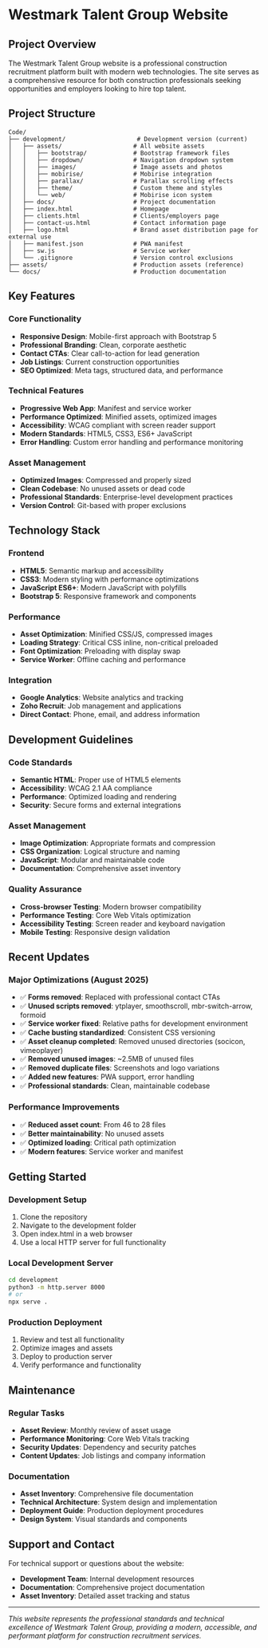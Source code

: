 # Westmark Talent Group Website

## Project Overview

The Westmark Talent Group website is a professional construction recruitment platform built with modern web technologies. The site serves as a comprehensive resource for both construction professionals seeking opportunities and employers looking to hire top talent.

## Project Structure

```
Code/
├── development/                    # Development version (current)
│   ├── assets/                    # All website assets
│   │   ├── bootstrap/             # Bootstrap framework files
│   │   ├── dropdown/              # Navigation dropdown system
│   │   ├── images/                # Image assets and photos
│   │   ├── mobirise/              # Mobirise integration
│   │   ├── parallax/              # Parallax scrolling effects
│   │   ├── theme/                 # Custom theme and styles
│   │   └── web/                   # Mobirise icon system
│   ├── docs/                      # Project documentation
│   ├── index.html                 # Homepage
│   ├── clients.html               # Clients/employers page
│   ├── contact-us.html            # Contact information page
│   ├── logo.html                  # Brand asset distribution page for external use
│   ├── manifest.json              # PWA manifest
│   ├── sw.js                      # Service worker
│   └── .gitignore                 # Version control exclusions
├── assets/                        # Production assets (reference)
└── docs/                          # Production documentation
```

## Key Features

### Core Functionality
- **Responsive Design**: Mobile-first approach with Bootstrap 5
- **Professional Branding**: Clean, corporate aesthetic
- **Contact CTAs**: Clear call-to-action for lead generation
- **Job Listings**: Current construction opportunities
- **SEO Optimized**: Meta tags, structured data, and performance

### Technical Features
- **Progressive Web App**: Manifest and service worker
- **Performance Optimized**: Minified assets, optimized images
- **Accessibility**: WCAG compliant with screen reader support
- **Modern Standards**: HTML5, CSS3, ES6+ JavaScript
- **Error Handling**: Custom error handling and performance monitoring

### Asset Management
- **Optimized Images**: Compressed and properly sized
- **Clean Codebase**: No unused assets or dead code
- **Professional Standards**: Enterprise-level development practices
- **Version Control**: Git-based with proper exclusions

## Technology Stack

### Frontend
- **HTML5**: Semantic markup and accessibility
- **CSS3**: Modern styling with performance optimizations
- **JavaScript ES6+**: Modern JavaScript with polyfills
- **Bootstrap 5**: Responsive framework and components

### Performance
- **Asset Optimization**: Minified CSS/JS, compressed images
- **Loading Strategy**: Critical CSS inline, non-critical preloaded
- **Font Optimization**: Preloading with display swap
- **Service Worker**: Offline caching and performance

### Integration
- **Google Analytics**: Website analytics and tracking
- **Zoho Recruit**: Job management and applications
- **Direct Contact**: Phone, email, and address information

## Development Guidelines

### Code Standards
- **Semantic HTML**: Proper use of HTML5 elements
- **Accessibility**: WCAG 2.1 AA compliance
- **Performance**: Optimized loading and rendering
- **Security**: Secure forms and external integrations

### Asset Management
- **Image Optimization**: Appropriate formats and compression
- **CSS Organization**: Logical structure and naming
- **JavaScript**: Modular and maintainable code
- **Documentation**: Comprehensive asset inventory

### Quality Assurance
- **Cross-browser Testing**: Modern browser compatibility
- **Performance Testing**: Core Web Vitals optimization
- **Accessibility Testing**: Screen reader and keyboard navigation
- **Mobile Testing**: Responsive design validation

## Recent Updates

### Major Optimizations (August 2025)
- ✅ **Forms removed**: Replaced with professional contact CTAs
- ✅ **Unused scripts removed**: ytplayer, smoothscroll, mbr-switch-arrow, formoid
- ✅ **Service worker fixed**: Relative paths for development environment
- ✅ **Cache busting standardized**: Consistent CSS versioning
- ✅ **Asset cleanup completed**: Removed unused directories (socicon, vimeoplayer)
- ✅ **Removed unused images**: ~2.5MB of unused files
- ✅ **Removed duplicate files**: Screenshots and logo variations
- ✅ **Added new features**: PWA support, error handling
- ✅ **Professional standards**: Clean, maintainable codebase

### Performance Improvements
- ✅ **Reduced asset count**: From 46 to 28 files
- ✅ **Better maintainability**: No unused assets
- ✅ **Optimized loading**: Critical path optimization
- ✅ **Modern features**: Service worker and manifest

## Getting Started

### Development Setup
1. Clone the repository
2. Navigate to the development folder
3. Open index.html in a web browser
4. Use a local HTTP server for full functionality

### Local Development Server
```bash
cd development
python3 -m http.server 8000
# or
npx serve .
```

### Production Deployment
1. Review and test all functionality
2. Optimize images and assets
3. Deploy to production server
4. Verify performance and functionality

## Maintenance

### Regular Tasks
- **Asset Review**: Monthly review of asset usage
- **Performance Monitoring**: Core Web Vitals tracking
- **Security Updates**: Dependency and security patches
- **Content Updates**: Job listings and company information

### Documentation
- **Asset Inventory**: Comprehensive file documentation
- **Technical Architecture**: System design and implementation
- **Deployment Guide**: Production deployment procedures
- **Design System**: Visual standards and components

## Support and Contact

For technical support or questions about the website:
- **Development Team**: Internal development resources
- **Documentation**: Comprehensive project documentation
- **Asset Inventory**: Detailed asset tracking and status

---

*This website represents the professional standards and technical excellence of Westmark Talent Group, providing a modern, accessible, and performant platform for construction recruitment services.*
